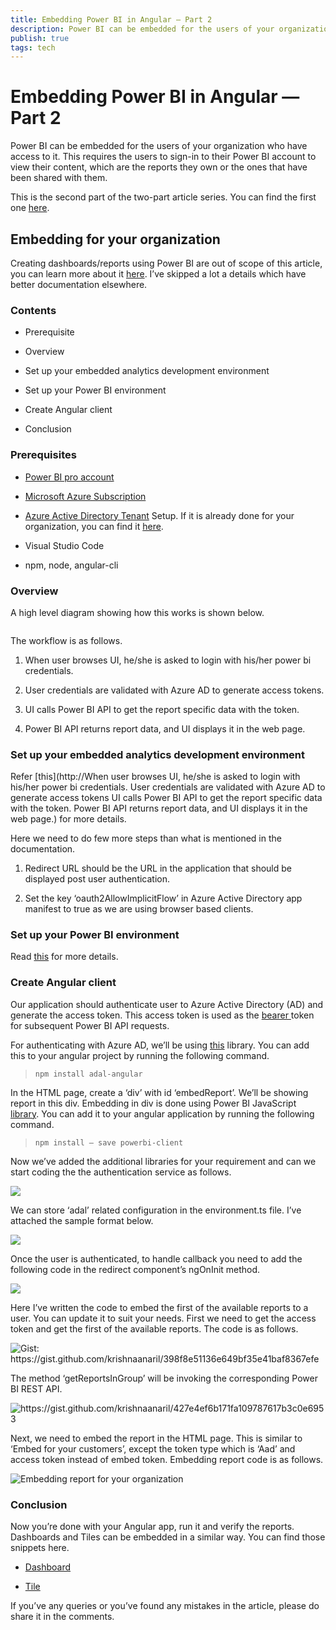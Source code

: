 ```yaml
---
title: Embedding Power BI in Angular — Part 2
description: Power BI can be embedded for the users of your organization who have access to it. This requires the users to sign-in to their Power BI account to view their content, which are the reports they own or the ones that have been shared with them. This is the second part of the two-part article series.
publish: true
tags: tech
---
```


# Embedding Power BI in Angular — Part 2

Power BI can be embedded for the users of your organization who have access to it. This requires the users to sign-in to their Power BI account to view their content, which are the reports they own or the ones that have been shared with them.

This is the second part of the two-part article series. You can find the first one [here](https://medium.com/@krishnaanaril/embedding-power-bi-in-angular-part-1-a1847de9a2e8).

## Embedding for your organization

Creating dashboards/reports using Power BI are out of scope of this article, you can learn more about it [here](https://docs.microsoft.com/en-us/power-bi/service-get-started). I’ve skipped a lot a details which have better documentation elsewhere.

### Contents

* Prerequisite

* Overview

* Set up your embedded analytics development environment

* Set up your Power BI environment

* Create Angular client

* Conclusion

### Prerequisites

* [Power BI pro account](https://powerbi.microsoft.com/en-us/pricing/)

* [Microsoft Azure Subscription](https://azure.microsoft.com/en-us/free/)

* [Azure Active Directory Tenant](https://docs.microsoft.com/en-us/power-bi/developer/create-an-azure-active-directory-tenant) Setup. If it is already done for your organization, you can find it [here](https://www.whatismytenantid.com/).

* Visual Studio Code

* npm, node, angular-cli

### Overview

A high level diagram showing how this works is shown below.

<img alt="" src="assets/blog/images/1*oV0snQoXznc-Vm05Tl0ZJg.png" style="max-width:100%">

The workflow is as follows.

 1. When user browses UI, he/she is asked to login with his/her power bi credentials.

 2. User credentials are validated with Azure AD to generate access tokens.

 3. UI calls Power BI API to get the report specific data with the token.

 4. Power BI API returns report data, and UI displays it in the web page.

### Set up your embedded analytics development environment

Refer [this](http://When user browses UI, he/she is asked to login with his/her power bi credentials. User credentials are validated with Azure AD to generate access tokens UI calls Power BI API to get the report specific data with the token. Power BI API returns report data, and UI displays it in the web page.) for more details.

Here we need to do few more steps than what is mentioned in the documentation.

 1. Redirect URL should be the URL in the application that should be displayed post user authentication.

 2. Set the key ‘oauth2AllowImplicitFlow’ in Azure Active Directory app manifest to true as we are using browser based clients.

### Set up your Power BI environment

Read [this](https://docs.microsoft.com/en-us/power-bi/developer/embed-sample-for-your-organization#set-up-your-power-bi-environment) for more details.

### Create Angular client

Our application should authenticate user to Azure Active Directory (AD) and generate the access token. This access token is used as the [bearer ](https://oauth.net/2/bearer-tokens/)token for subsequent Power BI API requests.

For authenticating with Azure AD, we’ll be using [this](https://github.com/AzureAD/azure-activedirectory-library-for-js) library. You can add this to your angular project by running the following command.
> `npm install adal-angular`

In the HTML page, create a ‘div’ with id ‘embedReport’. We’ll be showing report in this div. Embedding in div is done using Power BI JavaScript [library](https://github.com/Microsoft/PowerBI-JavaScript). You can add it to your angular application by running the following command.
> `npm install — save powerbi-client`

Now we’ve added the additional libraries for your requirement and can we start coding the the authentication service as follows.

<img src="assets/blog/images/1*7pFOM2VGDUxCn3LWVs_dsw.png" style="max-width:100%">


We can store ‘adal’ related configuration in the environment.ts file. I’ve attached the sample format below.

<img src="assets/blog/images/1*FEMK8Ggrj7MYZ-wDHs21sg.png" style="max-width:100%">

Once the user is authenticated, to handle callback you need to add the following code in the redirect component’s ngOnInit method.

<img src="assets/blog/images/1*wVYXmGnOHIwQhSlT7HP1sQ.png" style="max-width:100%">

Here I’ve written the code to embed the first of the available reports to a user. You can update it to suit your needs. First we need to get the access token and get the first of the available reports. The code is as follows.


<img alt="Gist: https://gist.github.com/krishnaanaril/398f8e51136e649bf35e41baf8367efe" src="assets/blog/images/1*pi3YFR4v-L_pm0DmxeGDfQ.png" style="max-width:100%">

The method ‘getReportsInGroup’ will be invoking the corresponding Power BI REST API.

<img alt="https://gist.github.com/krishnaanaril/427e4ef6b171fa109787617b3c0e6953" src="assets/blog/images/1*3R3a9CWhsTW-zikRykTUOw.png" style="max-width:100%">

Next, we need to embed the report in the HTML page. This is similar to ‘Embed for your customers’, except the token type which is ‘Aad’ and access token instead of embed token. Embedding report code is as follows.

<img alt="Embedding report for your organization" src="assets/blog/images/1*nSf19cMWL_4nRFcPz5a_Og.png" style="max-width:100%">

### Conclusion

Now you’re done with your Angular app, run it and verify the reports. Dashboards and Tiles can be embedded in a similar way. You can find those snippets here.

* [Dashboard](https://gist.github.com/krishnaanaril/1392403aa328684738e4ed6f0b8a664f)

* [Tile](https://gist.github.com/krishnaanaril/211f5b390a5e7e038b7a67dfe387fb29)

If you’ve any queries or you’ve found any mistakes in the article, please do share it in the comments.
